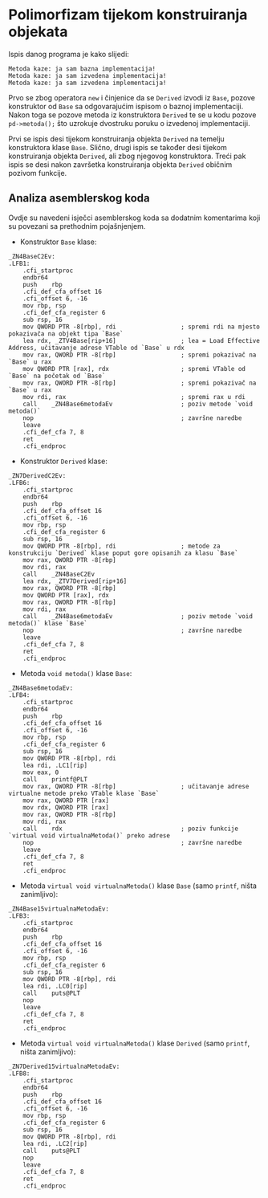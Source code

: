 # Polimorfizam tijekom konstruiranja objekata

Ispis danog programa je kako slijedi:
```
Metoda kaze: ja sam bazna implementacija!
Metoda kaze: ja sam izvedena implementacija!
Metoda kaze: ja sam izvedena implementacija!
```

Prvo se zbog operatora `new` i činjenice da se `Derived` izvodi iz `Base`, pozove konstruktor od `Base` sa odgovarajućim ispisom o baznoj implementaciji. Nakon toga se pozove metoda iz konstruktora `Derived` te se u kodu pozove `pd->metoda();` što uzrokuje dvostruku poruku o izvedenoj implementaciji.

Prvi se ispis desi tijekom konstruiranja objekta `Derived` na temelju konstruktora klase `Base`. Slično, drugi ispis se također desi tijekom konstruiranja objekta `Derived`, ali zbog njegovog konstruktora. Treći pak ispis se desi nakon završetka konstruiranja objekta `Derived` običnim pozivom funkcije.

## Analiza asemblerskog koda

Ovdje su navedeni isječci asemblerskog koda sa dodatnim komentarima koji su povezani sa prethodnim pojašnjenjem.

- Konstruktor `Base` klase:
```
_ZN4BaseC2Ev:
.LFB1:
	.cfi_startproc
	endbr64
	push	rbp
	.cfi_def_cfa_offset 16
	.cfi_offset 6, -16
	mov	rbp, rsp
	.cfi_def_cfa_register 6
	sub	rsp, 16
	mov	QWORD PTR -8[rbp], rdi                  ; spremi rdi na mjesto pokazivača na objekt tipa `Base`
	lea	rdx, _ZTV4Base[rip+16]                  ; lea = Load Effective Address, učitavanje adrese VTable od `Base` u rdx
	mov	rax, QWORD PTR -8[rbp]                  ; spremi pokazivač na `Base` u rax
	mov	QWORD PTR [rax], rdx                    ; spremi VTable od `Base` na početak od `Base`
	mov	rax, QWORD PTR -8[rbp]                  ; spremi pokazivač na `Base` u rax
	mov	rdi, rax                                ; spremi rax u rdi
	call	_ZN4Base6metodaEv                   ; poziv metode `void metoda()`
	nop                                         ; završne naredbe
	leave
	.cfi_def_cfa 7, 8
	ret
	.cfi_endproc
```

- Konstruktor `Derived` klase:
```
_ZN7DerivedC2Ev:
.LFB6:
	.cfi_startproc
	endbr64
	push	rbp
	.cfi_def_cfa_offset 16
	.cfi_offset 6, -16
	mov	rbp, rsp
	.cfi_def_cfa_register 6
	sub	rsp, 16
	mov	QWORD PTR -8[rbp], rdi                  ; metode za konstrukciju `Derived` klase poput gore opisanih za klasu `Base`
	mov	rax, QWORD PTR -8[rbp]
	mov	rdi, rax
	call	_ZN4BaseC2Ev
	lea	rdx, _ZTV7Derived[rip+16]
	mov	rax, QWORD PTR -8[rbp]
	mov	QWORD PTR [rax], rdx
	mov	rax, QWORD PTR -8[rbp]
	mov	rdi, rax
	call	_ZN4Base6metodaEv                   ; poziv metode `void metoda()` klase `Base`
	nop                                         ; završne naredbe
	leave
	.cfi_def_cfa 7, 8
	ret
	.cfi_endproc
```

- Metoda `void metoda()` klase `Base`:
```
_ZN4Base6metodaEv:
.LFB4:
	.cfi_startproc
	endbr64
	push	rbp
	.cfi_def_cfa_offset 16
	.cfi_offset 6, -16
	mov	rbp, rsp
	.cfi_def_cfa_register 6
	sub	rsp, 16
	mov	QWORD PTR -8[rbp], rdi
	lea	rdi, .LC1[rip]
	mov	eax, 0
	call	printf@PLT
	mov	rax, QWORD PTR -8[rbp]                  ; učitavanje adrese virtualne metode preko VTable klase `Base`
	mov	rax, QWORD PTR [rax]
	mov	rdx, QWORD PTR [rax]
	mov	rax, QWORD PTR -8[rbp]
	mov	rdi, rax
	call	rdx                                 ; poziv funkcije `virtual void virtualnaMetoda()` preko adrese
	nop                                         ; završne naredbe
	leave
	.cfi_def_cfa 7, 8
	ret
	.cfi_endproc
```

- Metoda `virtual void virtualnaMetoda()` klase `Base` (samo `printf`, ništa zanimljivo):
```
_ZN4Base15virtualnaMetodaEv:
.LFB3:
	.cfi_startproc
	endbr64
	push	rbp
	.cfi_def_cfa_offset 16
	.cfi_offset 6, -16
	mov	rbp, rsp
	.cfi_def_cfa_register 6
	sub	rsp, 16
	mov	QWORD PTR -8[rbp], rdi
	lea	rdi, .LC0[rip]
	call	puts@PLT
	nop
	leave
	.cfi_def_cfa 7, 8
	ret
	.cfi_endproc
```

- Metoda `virtual void virtualnaMetoda()` klase `Derived` (samo `printf`, ništa zanimljivo):
```
_ZN7Derived15virtualnaMetodaEv:
.LFB8:
	.cfi_startproc
	endbr64
	push	rbp
	.cfi_def_cfa_offset 16
	.cfi_offset 6, -16
	mov	rbp, rsp
	.cfi_def_cfa_register 6
	sub	rsp, 16
	mov	QWORD PTR -8[rbp], rdi
	lea	rdi, .LC2[rip]
	call	puts@PLT
	nop
	leave
	.cfi_def_cfa 7, 8
	ret
	.cfi_endproc
```